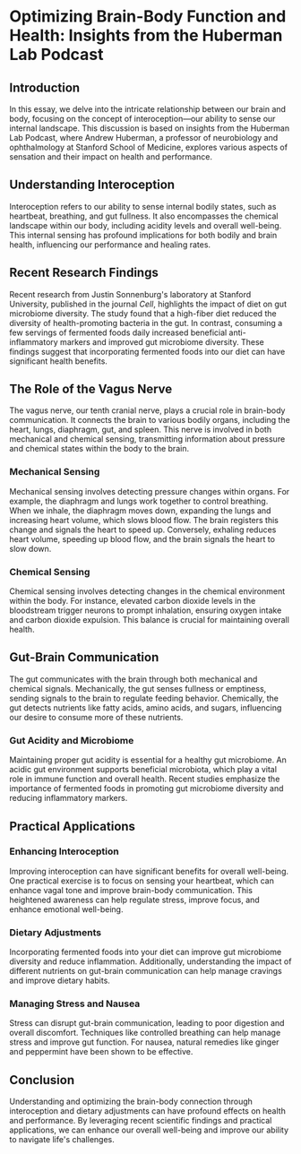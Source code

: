 # Optimizing Brain-Body Function and Health: Insights from the Huberman Lab Podcast

## Introduction

In this essay, we delve into the intricate relationship between our brain and body, focusing on the concept of interoception—our ability to sense our internal landscape. This discussion is based on insights from the Huberman Lab Podcast, where Andrew Huberman, a professor of neurobiology and ophthalmology at Stanford School of Medicine, explores various aspects of sensation and their impact on health and performance.

## Understanding Interoception

Interoception refers to our ability to sense internal bodily states, such as heartbeat, breathing, and gut fullness. It also encompasses the chemical landscape within our body, including acidity levels and overall well-being. This internal sensing has profound implications for both bodily and brain health, influencing our performance and healing rates.

## Recent Research Findings

Recent research from Justin Sonnenburg's laboratory at Stanford University, published in the journal *Cell*, highlights the impact of diet on gut microbiome diversity. The study found that a high-fiber diet reduced the diversity of health-promoting bacteria in the gut. In contrast, consuming a few servings of fermented foods daily increased beneficial anti-inflammatory markers and improved gut microbiome diversity. These findings suggest that incorporating fermented foods into our diet can have significant health benefits.

## The Role of the Vagus Nerve

The vagus nerve, our tenth cranial nerve, plays a crucial role in brain-body communication. It connects the brain to various bodily organs, including the heart, lungs, diaphragm, gut, and spleen. This nerve is involved in both mechanical and chemical sensing, transmitting information about pressure and chemical states within the body to the brain.

### Mechanical Sensing

Mechanical sensing involves detecting pressure changes within organs. For example, the diaphragm and lungs work together to control breathing. When we inhale, the diaphragm moves down, expanding the lungs and increasing heart volume, which slows blood flow. The brain registers this change and signals the heart to speed up. Conversely, exhaling reduces heart volume, speeding up blood flow, and the brain signals the heart to slow down.

### Chemical Sensing

Chemical sensing involves detecting changes in the chemical environment within the body. For instance, elevated carbon dioxide levels in the bloodstream trigger neurons to prompt inhalation, ensuring oxygen intake and carbon dioxide expulsion. This balance is crucial for maintaining overall health.

## Gut-Brain Communication

The gut communicates with the brain through both mechanical and chemical signals. Mechanically, the gut senses fullness or emptiness, sending signals to the brain to regulate feeding behavior. Chemically, the gut detects nutrients like fatty acids, amino acids, and sugars, influencing our desire to consume more of these nutrients.

### Gut Acidity and Microbiome

Maintaining proper gut acidity is essential for a healthy gut microbiome. An acidic gut environment supports beneficial microbiota, which play a vital role in immune function and overall health. Recent studies emphasize the importance of fermented foods in promoting gut microbiome diversity and reducing inflammatory markers.

## Practical Applications

### Enhancing Interoception

Improving interoception can have significant benefits for overall well-being. One practical exercise is to focus on sensing your heartbeat, which can enhance vagal tone and improve brain-body communication. This heightened awareness can help regulate stress, improve focus, and enhance emotional well-being.

### Dietary Adjustments

Incorporating fermented foods into your diet can improve gut microbiome diversity and reduce inflammation. Additionally, understanding the impact of different nutrients on gut-brain communication can help manage cravings and improve dietary habits.

### Managing Stress and Nausea

Stress can disrupt gut-brain communication, leading to poor digestion and overall discomfort. Techniques like controlled breathing can help manage stress and improve gut function. For nausea, natural remedies like ginger and peppermint have been shown to be effective.

## Conclusion

Understanding and optimizing the brain-body connection through interoception and dietary adjustments can have profound effects on health and performance. By leveraging recent scientific findings and practical applications, we can enhance our overall well-being and improve our ability to navigate life's challenges.